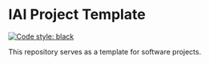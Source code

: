 # IAI Project Template

[![Code style: black](https://img.shields.io/badge/code%20style-black-000000.svg)](https://github.com/psf/black)

This repository serves as a template for software projects.
